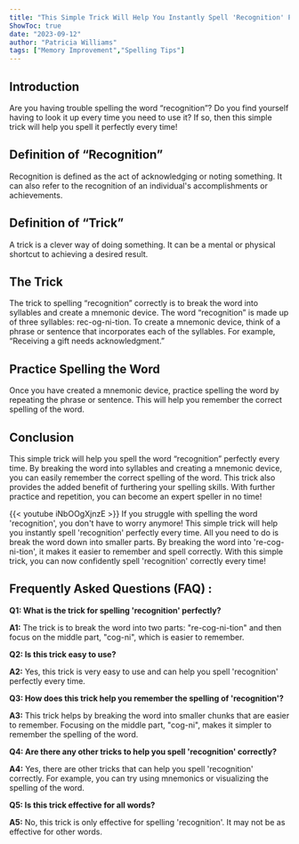 ```yaml
---
title: "This Simple Trick Will Help You Instantly Spell 'Recognition' Perfectly Every Time!"
ShowToc: true 
date: "2023-09-12"
author: "Patricia Williams" 
tags: ["Memory Improvement","Spelling Tips"]
---
```

## Introduction

Are you having trouble spelling the word “recognition”? Do you find yourself having to look it up every time you need to use it? If so, then this simple trick will help you spell it perfectly every time!

## Definition of “Recognition”

Recognition is defined as the act of acknowledging or noting something. It can also refer to the recognition of an individual's accomplishments or achievements.

## Definition of “Trick”

A trick is a clever way of doing something. It can be a mental or physical shortcut to achieving a desired result.

## The Trick

The trick to spelling “recognition” correctly is to break the word into syllables and create a mnemonic device. The word “recognition” is made up of three syllables: rec-og-ni-tion. To create a mnemonic device, think of a phrase or sentence that incorporates each of the syllables. For example, “Receiving a gift needs acknowledgment.”

## Practice Spelling the Word

Once you have created a mnemonic device, practice spelling the word by repeating the phrase or sentence. This will help you remember the correct spelling of the word.

## Conclusion

This simple trick will help you spell the word “recognition” perfectly every time. By breaking the word into syllables and creating a mnemonic device, you can easily remember the correct spelling of the word. This trick also provides the added benefit of furthering your spelling skills. With further practice and repetition, you can become an expert speller in no time!

{{< youtube iNbOOgXjnzE >}} 
If you struggle with spelling the word 'recognition', you don't have to worry anymore! This simple trick will help you instantly spell 'recognition' perfectly every time. All you need to do is break the word down into smaller parts. By breaking the word into 're-cog-ni-tion', it makes it easier to remember and spell correctly. With this simple trick, you can now confidently spell 'recognition' correctly every time!

## Frequently Asked Questions (FAQ) :
**Q1: What is the trick for spelling 'recognition' perfectly?**

**A1:** The trick is to break the word into two parts: "re-cog-ni-tion" and then focus on the middle part, "cog-ni", which is easier to remember. 

**Q2: Is this trick easy to use?**

**A2:** Yes, this trick is very easy to use and can help you spell 'recognition' perfectly every time. 

**Q3: How does this trick help you remember the spelling of 'recognition'?**

**A3:** This trick helps by breaking the word into smaller chunks that are easier to remember. Focusing on the middle part, "cog-ni", makes it simpler to remember the spelling of the word.

**Q4: Are there any other tricks to help you spell 'recognition' correctly?**

**A4:** Yes, there are other tricks that can help you spell 'recognition' correctly. For example, you can try using mnemonics or visualizing the spelling of the word. 

**Q5: Is this trick effective for all words?**

**A5:** No, this trick is only effective for spelling 'recognition'. It may not be as effective for other words.





